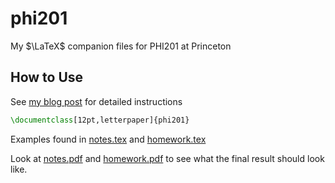 # phi201
My $\LaTeX$ companion files for PHI201 at Princeton

## How to Use
See [my blog post](https://conjfrnk.github.io/2024/05/01/phi201-latex/) for detailed instructions

```latex
\documentclass[12pt,letterpaper]{phi201}
```

Examples found in [notes.tex](notes.tex) and [homework.tex](homework.tex)

Look at [notes.pdf](notes.pdf) and [homework.pdf](homework.pdf) to see what the final result should look like.
